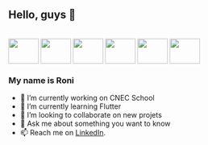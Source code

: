
  ## Hello, guys 👋
<div style="display: inline_block"><br>
  <link rel="stylesheet" href="https://cdn.jsdelivr.net/gh/devicons/devicon@v2.15.1/devicon.min.css"> 
    <img align="center" height="50" width="60" src="https://cdn.jsdelivr.net/gh/devicons/devicon/icons/dart/dart-original.svg" />
    <img align="center" height="50" width="60" src="https://cdn.jsdelivr.net/gh/devicons/devicon/icons/flutter/flutter-original.svg" />
    <img align="center" height="50" width="60" src="https://cdn.jsdelivr.net/gh/devicons/devicon/icons/javascript/javascript-original.svg" />
    <img align="center" height="50" width="60" src="https://cdn.jsdelivr.net/gh/devicons/devicon/icons/css3/css3-original-wordmark.svg" />
    <img align="center" height="50" width="60" src="https://cdn.jsdelivr.net/gh/devicons/devicon/icons/html5/html5-original-wordmark.svg" />
    <img align="center" height="50" width="60" src="https://cdn.jsdelivr.net/gh/devicons/devicon/icons/php/php-plain.svg" />
</div>

### My name is Roni
- 🔭 I’m currently working on CNEC School
- 🌱 I’m currently learning Flutter
- 👯 I’m looking to collaborate on new projets
- 💬 Ask me about something you want to know
- 📫 Reach me on [LinkedIn](https://www.linkedin.com/in/ronisonalves/).
<!--
**RoniAlvesArt/RoniAlvesArt** is a ✨ _special_ ✨ repository because its `README.md` (this file) appears on your GitHub profile.

Here are some ideas to get you started:

- 🔭 I’m currently working on ...
- 🌱 I’m currently learning ...
- 👯 I’m looking to collaborate on ...
- 🤔 I’m looking for help with ...
- 💬 Ask me about ...
- 📫 How to reach me: ...
- 😄 Pronouns: ...
- ⚡ Fun fact: ...
-->

